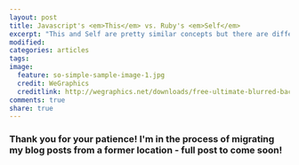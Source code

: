 ```yaml
---
layout: post
title: Javascript's <em>This</em> vs. Ruby's <em>Self</em>
excerpt: "This and Self are pretty similar concepts but there are differences too!"
modified:
categories: articles
tags:
image:
  feature: so-simple-sample-image-1.jpg
  credit: WeGraphics
  creditlink: http://wegraphics.net/downloads/free-ultimate-blurred-background-pack/
comments: true
share: true
---
```


### Thank you for your patience! I'm in the process of migrating my blog posts from a former location - full post to come soon!

<!-- This is some pretty interesting stuff right here! I love the idea of exploring this!! -->